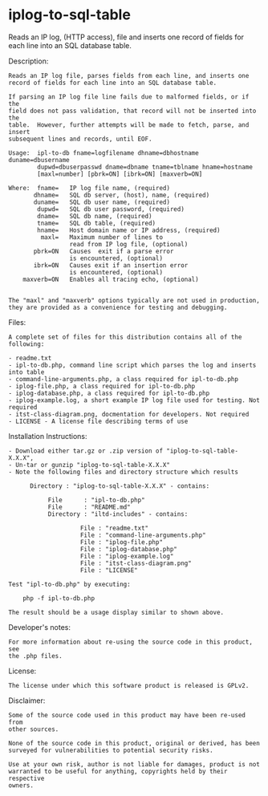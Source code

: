 iplog-to-sql-table
==================

Reads an IP log, (HTTP access), file and inserts one record of fields for each line into an SQL database table.

Description:

    Reads an IP log file, parses fields from each line, and inserts one
    record of fields for each line into an SQL database table.

    If parsing an IP log file line fails due to malformed fields, or if the 
    field does not pass validation, that record will not be inserted into the
    table.  However, further attempts will be made to fetch, parse, and insert
    subsequent lines and records, until EOF.

    Usage:  ipl-to-db fname=logfilename dhname=dbhostname duname=dbusername
            dupwd=dbuserpasswd dname=dbname tname=tblname hname=hostname
            [maxl=number] [pbrk=ON] [ibrk=ON] [maxverb=ON]
            
    Where:  fname=   IP log file name, (required)
           dhname=   SQL db server, (host), name, (required)
           duname=   SQL db user name, (required)
            dupwd=   SQL db user password, (required)
            dname=   SQL db name, (required)
            tname=   SQL db table, (required)
            hname=   Host domain name or IP address, (required)
             maxl=   Maximum number of lines to
                     read from IP log file, (optional)
           pbrk=ON   Causes  exit if a parse error
                     is encountered, (optional)
           ibrk=ON   Causes exit if an insertion error
                     is encountered, (optional)
        maxverb=ON   Enables all tracing echo, (optional)


    The "maxl" and "maxverb" options typically are not used in production,
    they are provided as a convenience for testing and debugging.

Files:

    A complete set of files for this distribution contains all of the following:
    
    - readme.txt
    - ipl-to-db.php, command line script which parses the log and inserts into table
    - command-line-arguments.php, a class required for ipl-to-db.php
    - iplog-file.php, a class required for ipl-to-db.php
    - iplog-database.php, a class required for ipl-to-db.php
    - iplog-example.log, a short example IP log file used for testing. Not required
    - itst-class-diagram.png, docmentation for developers. Not required
    - LICENSE - A license file describing terms of use

Installation Instructions:

    - Download either tar.gz or .zip version of "iplog-to-sql-table-X.X.X",
    - Un-tar or gunzip "iplog-to-sql-table-X.X.X"
    - Note the following files and directory structure which results
    
          Directory : "iplog-to-sql-table-X.X.X" - contains:
          
               File      : "ipl-to-db.php"
               File      : "README.md"
               Directory : "iltd-includes" - contains:
               
                        File : "readme.txt"
                        File : "command-line-arguments.php"
                        File : "iplog-file.php"
                        File : "iplog-database.php"
                        File : "iplog-example.log"
                        File : "itst-class-diagram.png"
                        File : "LICENSE"
    
    Test "ipl-to-db.php" by executing:
    
        php -f ipl-to-db.php
        
    The result should be a usage display similar to shown above.
        
Developer's notes:

    For more information about re-using the source code in this product, see
    the .php files.

License:

    The license under which this software product is released is GPLv2.  

Disclaimer:

    Some of the source code used in this product may have been re-used from
    other sources.
    
    None of the source code in this product, original or derived, has been
    surveyed for vulnerabilities to potential security risks.
    
    Use at your own risk, author is not liable for damages, product is not
    warranted to be useful for anything, copyrights held by their respective
    owners.
